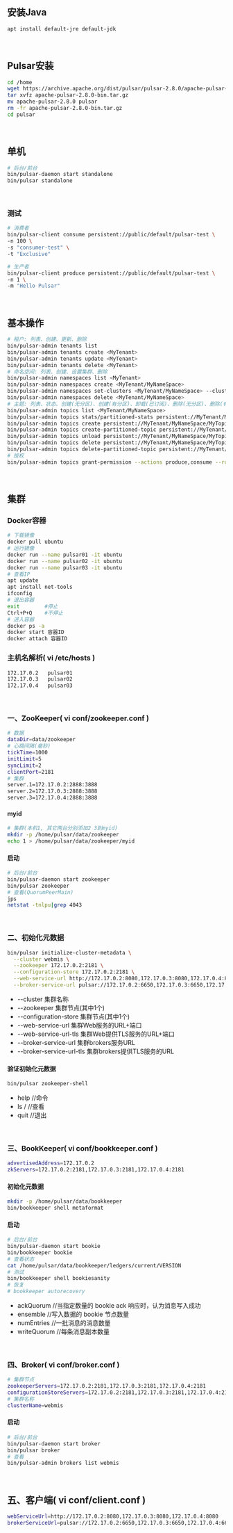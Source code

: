 ## 安装Java
```bash
apt install default-jre default-jdk
```

<br/>

## Pulsar安装
```bash
cd /home
wget https://archive.apache.org/dist/pulsar/pulsar-2.8.0/apache-pulsar-2.8.0-bin.tar.gz
tar xvfz apache-pulsar-2.8.0-bin.tar.gz
mv apache-pulsar-2.8.0 pulsar
rm -fr apache-pulsar-2.8.0-bin.tar.gz
cd pulsar
```

<br/>

## 单机
```bash
# 后台/前台
bin/pulsar-daemon start standalone
bin/pulsar standalone
```
<br/>

### 测试
```bash
# 消费者
bin/pulsar-client consume persistent://public/default/pulsar-test \
-n 100 \
-s "consumer-test" \
-t "Exclusive"

# 生产者
bin/pulsar-client produce persistent://public/default/pulsar-test \
-n 1 \
-m "Hello Pulsar"
```

<br/>

## 基本操作
```bash
# 租户: 列表、创建、更新、删除
bin/pulsar-admin tenants list
bin/pulsar-admin tenants create <MyTenant>
bin/pulsar-admin tenants update <MyTenant>
bin/pulsar-admin tenants delete <MyTenant>
# 命名空间: 列表、创建、设置集群、删除
bin/pulsar-admin namespaces list <MyTenant>
bin/pulsar-admin namespaces create <MyTenant/MyNameSpace>
bin/pulsar-admin namespaces set-clusters <MyTenant/MyNameSpace> --clusters webmis
bin/pulsar-admin namespaces delete <MyTenant/MyNameSpace>
# 主题: 列表、状态、创建(无分区)、创建(有分区)、卸载(已订阅)、删除(无分区)、删除(有分区)
bin/pulsar-admin topics list <MyTenant/MyNameSpace>
bin/pulsar-admin topics stats/partitioned-stats persistent://MyTenant/MyNameSpace/MyTopic
bin/pulsar-admin topics create persistent://MyTenant/MyNameSpace/MyTopic
bin/pulsar-admin topics create-partitioned-topic persistent://MyTenant/MyNameSpace/MyTopic --partitions 4
bin/pulsar-admin topics unload persistent://MyTenant/MyNameSpace/MyTopic
bin/pulsar-admin topics delete persistent://MyTenant/MyNameSpace/MyTopic
bin/pulsar-admin topics delete-partitioned-topic persistent://MyTenant/MyNameSpace/MyTopic
# 授权
bin/pulsar-admin topics grant-permission --actions produce,consume --role AppHmsAlert persistent://MyTenant/MyNameSpace/MyTopic
```

<br/>

## 集群
### Docker容器
```bash
# 下载镜像
docker pull ubuntu
# 运行镜像
docker run --name pulsar01 -it ubuntu
docker run --name pulsar02 -it ubuntu
docker run --name pulsar03 -it ubuntu
# 查看IP
apt update
apt install net-tools
ifconfig
# 退出容器
exit        #停止
Ctrl+P+Q    #不停止
# 进入容器
docker ps -a
docker start 容器ID
docker attach 容器ID
```

### 主机名解析( vi /etc/hosts )
```bash
172.17.0.2   pulsar01
172.17.0.3   pulsar02
172.17.0.4   pulsar03
```
<br/>

### 一、ZooKeeper( vi conf/zookeeper.conf )
```bash
# 数据
dataDir=data/zookeeper
# 心跳间隔(毫秒)
tickTime=1000
initLimit=5
syncLimit=2
clientPort=2181
# 集群
server.1=172.17.0.2:2888:3888
server.2=172.17.0.3:2888:3888
server.3=172.17.0.4:2888:3888
```
#### myid
```bash
# 集群(本机1, 其它两台分别添加2 3到myid)
mkdir -p /home/pulsar/data/zookeeper
echo 1 > /home/pulsar/data/zookeeper/myid
```
#### 启动
```bash
# 后台/前台
bin/pulsar-daemon start zookeeper
bin/pulsar zookeeper
# 查看(QuorumPeerMain)
jps
netstat -tnlpu|grep 4043
```
<br/>

### 二、初始化元数据
```bash
bin/pulsar initialize-cluster-metadata \
  --cluster webmis \
  --zookeeper 172.17.0.2:2181 \
  --configuration-store 172.17.0.2:2181 \
  --web-service-url http://172.17.0.2:8080,172.17.0.3:8080,172.17.0.4:8080 \
  --broker-service-url pulsar://172.17.0.2:6650,172.17.0.3:6650,172.17.0.4:6650
```
- --cluster 集群名称
- --zookeeper 集群节点(其中1个)
- --configuration-store 集群节点(其中1个)
- --web-service-url 集群Web服务的URL+端口
- --web-service-url-tls 集群Web提供TLS服务的URL+端口
- --broker-service-url 集群brokers服务URL
- --broker-service-url-tls 集群brokers提供TLS服务的URL

#### 验证初始化元数据
```bash
bin/pulsar zookeeper-shell
```
- help  //命令
- ls /  //查看
- quit  //退出

<br/>

### 三、BookKeeper( vi conf/bookkeeper.conf )
```bash
advertisedAddress=172.17.0.2
zkServers=172.17.0.2:2181,172.17.0.3:2181,172.17.0.4:2181
```
#### 初始化元数据
```bash
mkdir -p /home/pulsar/data/bookkeeper
bin/bookkeeper shell metaformat
```
#### 启动
```bash
# 后台/前台
bin/pulsar-daemon start bookie
bin/bookkeeper bookie
# 查看状态
cat /home/pulsar/data/bookkeeper/ledgers/current/VERSION
# 测试
bin/bookkeeper shell bookiesanity
# 恢复
# bookkeeper autorecovery
```
- ackQuorum   //当指定数量的 bookie ack 响应时，认为消息写入成功
- ensemble    //写入数据的 bookie 节点数量
- numEntries  //一批消息的消息数量
- writeQuorum //每条消息副本数量

<br/>

### 四、Broker( vi conf/broker.conf )
```bash
# 集群节点
zookeeperServers=172.17.0.2:2181,172.17.0.3:2181,172.17.0.4:2181
configurationStoreServers=172.17.0.2:2181,172.17.0.3:2181,172.17.0.4:2181
# 集群名称
clusterName=webmis
```

#### 启动
```bash
# 后台/前台
bin/pulsar-daemon start broker
bin/pulsar broker
# 查看
bin/pulsar-admin brokers list webmis
```

<br/>

## 五、客户端( vi conf/client.conf )
```bash
webServiceUrl=http://172.17.0.2:8080,172.17.0.3:8080,172.17.0.4:8080
brokerServiceUrl=pulsar://172.17.0.2:6650,172.17.0.3:6650,172.17.0.4:6650
```

